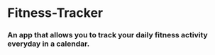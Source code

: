 # Fitness-Tracker
### An app that allows you to track your daily fitness activity everyday in a calendar. 
